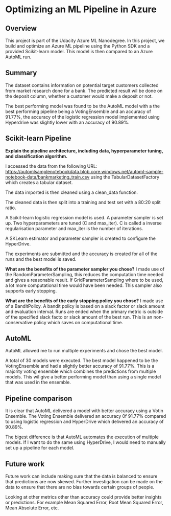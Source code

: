 # Optimizing an ML Pipeline in Azure

## Overview
This project is part of the Udacity Azure ML Nanodegree.
In this project, we build and optimize an Azure ML pipeline using the Python SDK and a provided Scikit-learn model.
This model is then compared to an Azure AutoML run.

## Summary
The dataset contains information on potential target customers collected from market research done for a bank.  The predicted result wil be done on the deposit column, whether a customer would make a deposit or not.

The best performing model was found to be the AutoML model with a the best performing pipeline being a VotingEnsemble and an accuracy of 91.77%, the accuracy of the logistic regression model implemented using Hyperdrive was slightly lower with an accuracy of 90.89%.

## Scikit-learn Pipeline
**Explain the pipeline architecture, including data, hyperparameter tuning, and classification algorithm.**

I accessed the data from the following URL: https://automlsamplenotebookdata.blob.core.windows.net/automl-sample-notebook-data/bankmarketing_train.csv using the TabularDatasetFactory which creates a tabular dataset.

The data imported is then cleaned using a clean_data function.

The cleaned data is then split into a training and test set with a 80:20 split ratio.

A Scikit-learn logistic regression model is used.  A parameter sampler is set up.  Two hyperparameters are tuned (C and max_iter).  C is called a inverse regularisation parameter and max_iter is the number of iterations.

A SKLearn estimator and parameter sampler is created to configure the HyperDrive.

The experiments are submitted and the accuracy is created for all of the runs and the best model is saved.

**What are the benefits of the parameter sampler you chose?**
I made use of the RandomParameterSampling, this reduces the computation time needed and gives a reasonable result.  If GridParameterSampling where to be used, a lot more computational time would have been needed.  This sampler also supports early stopping.

**What are the benefits of the early stopping policy you chose?**
I made use of a BanditPolicy.  A bandit policy is based on a slack factor or slack amount and evaluation interval.  Runs are ended when the primary metric is outside of the specified slack facto or slack amount of the best run.  This is an non-conservative policy which saves on computational time.

## AutoML
AutoML allowed me to run multiple experiments and chose the best model.

A total of 30 models were executed.  The best model happened to be the VotingEnsemble and had a slightly better accuracy of 91.77%.  This is a majority voting ensemble which combines the predictions from multiple models.  This wil give a better performing model than using a single model that was used in the ensemble.

## Pipeline comparison
It is clear that AutoML delivered a model with better accuracy using a Votin Ensemble.  The Voting Ensemble delivered an accuracy 0f 91.77% compared to using logistic regression and HyperDrive which delivered an accuracy of 90.89%.

The bigest difference is that AutoML automates the execution of multiple models.  If I want to do the same using HyperDrive, I would need to manually set up a pipeline for each model.
## Future work
Future work can include making sure that the data is balanced to ensure that predictions are now skewed.  Further investigation can be made on the data to ensure that there are no bias towards certain groups of people.

Looking at other metrics other than accuracy could provide better insights or predictions.  For example Mean Squared Error, Root Mean Squared Error, Mean Absolute Error, etc.

